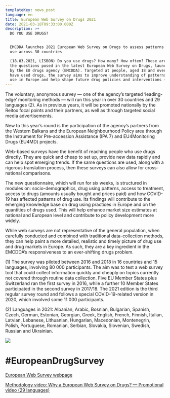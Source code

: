 ```yaml
---
templateKey: news_post
language: en
title: European Web Survey on Drugs 2021
date: 2021-03-18T09:33:00.000Z
description: >+
  DO YOU USE DRUGS? 


  EMCDDA launches 2021 European Web Survey on Drugs to assess patterns of drug
  use across 30 countries

  (18.03.2021, LISBON) Do you use drugs? How many? How often? These are among
  the questions posed in the latest European Web Survey on Drugs, launched today
  by the EU drugs agency (EMCDDA). Targeted at people, aged 18 and over, who
  have used drugs, the survey aims to improve understanding of patterns of drug
  use in Europe and help shape future drug policies and interventions (1).
---
```

The voluntary, anonymous survey — one of the agency’s targeted ‘leading-edge’ monitoring methods — will run this year in over 30 countries and 29 languages (2). As in previous years, it will be promoted nationally by the Reitox focal points and their partners, as well as through targeted social media advertisements. 

New to this year’s round is the participation of the agency’s partners from the Western Balkans and the European Neighbourhood Policy area through the Instrument for Pre-accession Assistance (IPA 7) and EU4Monitoring Drugs (EU4MD) projects. 

Web-based surveys have the benefit of reaching people who use drugs directly. They are quick and cheap to set up, provide new data rapidly and can help spot emerging trends. If the same questions are used, along with a rigorous translation process, then these surveys can also allow for cross-national comparisons. 

The new questionnaire, which will run for six weeks, is structured in modules on: socio-demographics, drug using patterns, access to treatment, access to drugs (amounts usually bought and prices paid) and how COVID-19 has affected patterns of drug use. Its findings will contribute to the emerging knowledge base on drug using practices in Europe and on the quantities of drugs used. This will help enhance market size estimates at national and European level and contribute to policy development more widely. 

While web surveys are not representative of the general population, when carefully conducted and combined with traditional data-collection methods, they can help paint a more detailed, realistic and timely picture of drug use and drug markets in Europe. As such, they are a key ingredient in the EMCDDA’s responsiveness to an ever-shifting drugs problem.





(1) The survey was piloted between 2016 and 2018 in 16 countries and 15 languages, involving 80 000 participants. The aim was to test a web survey tool that could collect information quickly and cheaply on topics currently not covered through routine data collection. Five EU Member States plus Switzerland ran the first survey in 2016, while a further 10 Member States participated in the second survey in 2017/18. The 2021 edition is the third regular survey round and follows a special COVID-19-related version in 2020, which involved some 11 000 participants.

(2) Languages in 2021: Albanian, Arabic, Bosnian, Bulgarian, Spanish, Czech, German, Estonian, Georgian, Greek, English, French, Finnish, Italian, Latvian, Lebanese, Lithuanian, Hungarian, Macedonian, Montenegrin, Polish, Portuguese, Romanian, Serbian, Slovakia, Slovenian, Swedish, Russian and Ukrainian.  



<div class="image-list">

![](/media/uploads/ewsd_fb_cover_white.png)

</div>

# **\#EuropeanDrugSurvey**

[European Web Survey webpage ](https://www.emcdda.europa.eu/activities/european-web-survey-on-drugs)

[Methodology video: Why a European Web Survey on Drugs? — Promotional video (29 languages)](https://www.youtube.com/playlist?list=PLVoVaLKfvFDDGPSCkKRYRHNupXARuZCXL)

